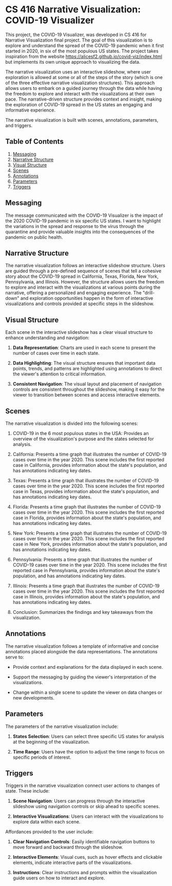 # CS 416 Narrative Visualization: COVID-19 Visualizer
This project, the COVID-19 Visualizer, was developed in CS 416 for Narrative Visualization final project. The goal of this visualization is to explore and understand the spread of the COVID-19 pandemic when it first started in 2020, in six of the most populous US states. The project takes inspiration from the website https://alicesf2.github.io/covid-viz/index.html but implements its own unique approach to visualizing the data.

The narrative visualization uses an interactive slideshow, where user exploration is allowed at some or all of the steps of the story (which is one of the three effective narrative visualization structures). This approach allows users to embark on a guided journey through the data while having the freedom to explore and interact with the visualizations at their own pace. The narrative-driven structure provides context and insight, making the exploration of COVID-19 spread in the US states an engaging and informative experience.

The narrative visualization is built with scenes, annotations, parameters, and triggers.

## Table of Contents
1. [Messaging](#messaging)
2. [Narrative Structure](#narrative-structure)
3. [Visual Structure](#visual-structure)
4. [Scenes](#scenes)
5. [Annotations](#annotations)
6. [Parameters](#parameters)
7. [Triggers](#triggers)

## Messaging

The message communicated with the COVID-19 Visualizer is the impact of the 2020 COVID-19 pandemic in six specific US states. I want to highlight the variations in the spread and response to the virus through the quarantine and provide valuable insights into the consequences of the pandemic on public health.

## Narrative Structure

The narrative visualization follows an interactive slideshow structure. Users are guided through a pre-defined sequence of scenes that tell a cohesive story about the COVID-19 spread in California, Texas, Florida, New York, Pennsylvania, and Illinois. However, the structure allows users the freedom to explore and interact with the visualizations at various points during the narrative, offering a personalized and engaging experience. The "drill-down" and exploration opportunities happen in the form of interactive visualizations and controls provided at specific steps in the slideshow.

## Visual Structure

Each scene in the interactive slideshow has a clear visual structure to enhance understanding and navigation:

1. **Data Representation**: Charts are used in each scene to present the number of cases over time in each state.

2. **Data Highlighting**: The visual structure ensures that important data points, trends, and patterns are highlighted using annotations to direct the viewer's attention to critical information.

3. **Consistent Navigation**: The visual layout and placement of navigation controls are consistent throughout the slideshow, making it easy for the viewer to transition between scenes and access interactive elements.

## Scenes

The narrative visualization is divided into the following scenes:

1. COVID-19 in the 6 most populous states in the USA: Provides an overview of the visualization's purpose and the states selected for analysis.

2. California: Presents a time graph that illustrates the number of COVID-19 cases over time in the year 2020. This scene includes the first reported case in California, provides information about the state's population, and has annotations indicating key dates.

3. Texas: Presents a time graph that illustrates the number of COVID-19 cases over time in the year 2020. This scene includes the first reported case in Texas, provides information about the state's population, and has annotations indicating key dates.

4. Florida: Presents a time graph that illustrates the number of COVID-19 cases over time in the year 2020. This scene includes the first reported case in Florida, provides information about the state's population, and has annotations indicating key dates.

5. New York: Presents a time graph that illustrates the number of COVID-19 cases over time in the year 2020. This scene includes the first reported case in New York, provides information about the state's population, and has annotations indicating key dates.
   
7. Pennsylvania: Presents a time graph that illustrates the number of COVID-19 cases over time in the year 2020. This scene includes the first reported case in Pennsylvania, provides information about the state's population, and has annotations indicating key dates.
   
9. Illinois: Presents a time graph that illustrates the number of COVID-19 cases over time in the year 2020. This scene includes the first reported case in Illinois, provides information about the state's population, and has annotations indicating key dates.

10. Conclusion: Summarizes the findings and key takeaways from the visualization.

## Annotations

The narrative visualization follows a template of informative and concise annotations placed alongside the data representations. The annotations serve to:

- Provide context and explanations for the data displayed in each scene.

- Support the messaging by guiding the viewer's interpretation of the visualizations.

- Change within a single scene to update the viewer on data changes or new developments.

## Parameters

The parameters of the narrative visualization include:

1. **States Selection**: Users can select three specific US states for analysis at the beginning of the visualization.

2. **Time Range**: Users have the option to adjust the time range to focus on specific periods of interest.

## Triggers

Triggers in the narrative visualization connect user actions to changes of state. These include:

1. **Scene Navigation**: Users can progress through the interactive slideshow using navigation controls or skip ahead to specific scenes.

2. **Interactive Visualizations**: Users can interact with the visualizations to explore data within each scene.

Affordances provided to the user include:

1. **Clear Navigation Controls**: Easily identifiable navigation buttons to move forward and backward through the slideshow.

2. **Interactive Elements**: Visual cues, such as hover effects and clickable elements, indicate interactive parts of the visualizations.

3. **Instructions**: Clear instructions and prompts within the visualization guide users on how to interact and explore.
